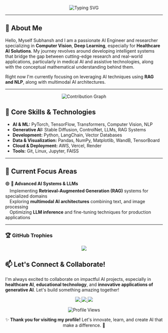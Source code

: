 <p align="center">
  <img src="https://readme-typing-svg.demolab.com?font=Fira+Code&size=40&pause=1000&color=FFFFFF&center=true&vCenter=true&width=1000&height=80&lines=Hello+there%2C+I+am+Subhansh+Malviya;AI+Engineer+%26+Researcher;Building+Intelligent+Solutions" alt="Typing SVG" />
</p>

---

## 🚀 About Me  
Hello, Myself Subhansh and I am a passionate AI Engineer and researcher specializing in **Computer Vision**, **Deep Learning**, especially for **Healthcare AI Solutions**. My journey revolves around developing intelligent systems that bridge the gap between cutting-edge research and real-world applications, particularly in medical AI and assistive technologies, along with the conceptual mathematical understanding behind them.

Right now I'm currently focusing on leveraging AI techniques using **RAG and NLP**, along with multimodal AI architectures.

---

<p align="center">
  <img src="https://github-readme-activity-graph.vercel.app/graph?username=subh-775&theme=react-dark&hide_border=true&custom_title=Contribution%20Graph&area=true&point=false&line=31C442&area_color=21914A" alt="Contribution Graph"/>
</p>

## 🎯 Core Skills & Technologies
- **AI & ML:** PyTorch, TensorFlow, Transformers, Computer Vision, NLP
- **Generative AI:** Stable Diffusion, ControlNet, LLMs, RAG Systems  
- **Development:** Python, LangChain, Vector Databases
- **Data & Visualization:** Pandas, NumPy, Matplotlib, WandB, TensorBoard
- **Cloud & Deployment:** AWS, Vercel, Render
- **Tools:** Git, Linux, Jupyter, FAISS

---

## 🌟 Current Focus Areas

🟢 **🤖 Advanced AI Systems & LLMs**  
&emsp;Implementing **Retrieval-Augmented Generation (RAG)** systems for specialized domains  
&emsp;Exploring **multimodal AI architectures** combining text, and image processing  
&emsp;Optimizing **LLM inference** and fine-tuning techniques for production applications  

---

### **🏆 GitHub Trophies**
<p align="center">
    <img src="https://github-profile-trophy.vercel.app/?username=subh-775&theme=dracula" />
</p>

## 📫 Let's Connect & Collaborate!  
I'm always excited to collaborate on impactful AI projects, especially in **healthcare AI**, **educational technology**, and **innovative applications of generative AI**. Let's build something amazing together!

<p align="center">
      <a href="https://huggingface.co/Subh775">
        <img src="https://img.shields.io/badge/HuggingFace-Models_&_Datasets-yellow?logo=huggingface" />
    </a>
    <a href="mailto:subhansh4268@gmail.com">
        <img src="https://img.shields.io/badge/Email-Contact_Me-red?logo=gmail&logoColor=white" />
    </a>
    <a href="https://www.linkedin.com/in/subhansh-malviya-a43b5b28b/">
        <img src="https://img.shields.io/badge/LinkedIn-Connect-blue?logo=linkedin&logoColor=white" />
    </a>
</p>

<p align="center">
  <img src="https://komarev.com/ghpvc/?username=subh-775&color=blueviolet&style=for-the-badge" alt="Profile Views" />
</p>

<p align="center">✨ <strong>Thank you for visiting my profile!</strong> Let's innovate, learn, and create AI that make a difference. 🚀</p>

